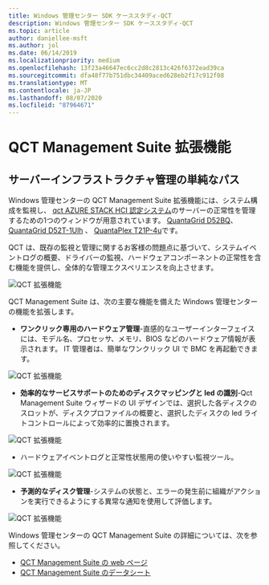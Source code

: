 ```yaml
---
title: Windows 管理センター SDK ケーススタディ-QCT
description: Windows 管理センター SDK ケーススタディ-QCT
ms.topic: article
author: daniellee-msft
ms.author: jol
ms.date: 06/14/2019
ms.localizationpriority: medium
ms.openlocfilehash: 13f23a46647ec6cc2d8c2813c426f6372ead39ca
ms.sourcegitcommit: dfa48f77b751dbc34409aced628eb2f17c912f08
ms.translationtype: MT
ms.contentlocale: ja-JP
ms.lasthandoff: 08/07/2020
ms.locfileid: "87964671"
---
```

# <a name="qct-management-suite-extension"></a>QCT Management Suite 拡張機能

## <a name="a-simple-path-to-server-infrastructure-management"></a>サーバーインフラストラクチャ管理の単純なパス

Windows 管理センターの QCT Management Suite 拡張機能には、システム構成を監視し、 [qct AZURE STACK HCI 認定システム](https://go.qct.io/solutions/enterprise-private-cloud/qxstack-windows-server-cloud-ready-appliances/windows-server-software-defined-solution-wssd/)のサーバーの正常性を管理するための1つのウィンドウが用意されています。 [QuantaGrid D52BQ](https://www.qct.io/product/index/Server/rackmount-server/2U-Rackmount-Server/QuantaGrid-D52BQ-2U)、 [QuantaGrid D52T-1Ulh](https://www.qct.io/product/index/Storage/Storage-Server/1U-Storage-Server/QuantaGrid-D52T-1ULH) 、 [QuantaPlex T21P-4u](https://www.qct.io/product/index/Storage/Storage-Server/4U-Storage-Server/QuantaPlex-T21P-4U)です。

QCT は、既存の監視と管理に関するお客様の問題点に基づいて、システムイベントログの概要、ドライバーの監視、ハードウェアコンポーネントの正常性を含む機能を提供し、全体的な管理エクスペリエンスを向上させます。

![QCT 拡張機能](../../media/extend-case-study-qct/D52T_DarkMode_Disk-Detail-General.PNG)

QCT Management Suite は、次の主要な機能を備えた Windows 管理センターの機能を拡張します。
- **ワンクリック専用のハードウェア管理**-直感的なユーザーインターフェイスには、モデル名、プロセッサ、メモリ、BIOS などのハードウェア情報が表示されます。 IT 管理者は、簡単なワンクリック UI で BMC を再起動できます。

![QCT 拡張機能](../../media/extend-case-study-qct/D52T_Overview.PNG)

- **効率的なサービスサポートのためのディスクマッピングと led の識別**-Qct Management Suite ウィザードの UI デザインでは、選択した各ディスクのスロットが、ディスクプロファイルの概要と、選択したディスクの led ライトコントロールによって効率的に置換されます。

![QCT 拡張機能](../../media/extend-case-study-qct/T21P_disk_mapping.png)

- ハードウェアイベントログと正常性状態用の使いやすい監視ツール。

![QCT 拡張機能](../../media/extend-case-study-qct/D52T_event_log.PNG)

- **予測的なディスク管理**-システムの状態と、エラーの発生前に組織がアクションを実行できるようにする異常な通知を使用して評価します。

![QCT 拡張機能](../../media/extend-case-study-qct/T21P_SMART.PNG)

Windows 管理センターの QCT Management Suite の詳細については、次を参照してください。
- [QCT Management Suite の web ページ](https://go.qct.io/solutions/enterprise-private-cloud/qxstack-windows-server-cloud-ready-appliances/)
- [QCT Management Suite のデータシート](https://go.qct.io/wp-content/uploads/2019/04/WAC-data-sheet_v04222019.pdf)